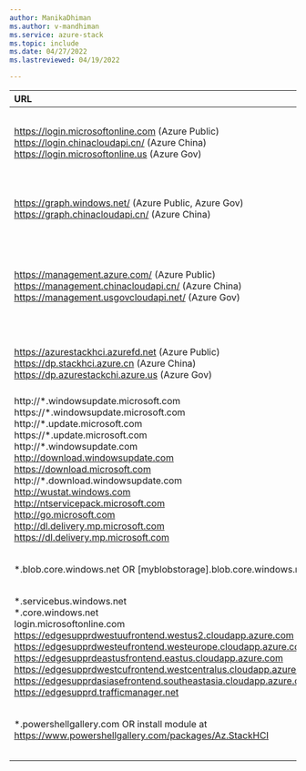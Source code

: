 ```yaml
---
author: ManikaDhiman
ms.author: v-mandhiman
ms.service: azure-stack
ms.topic: include
ms.date: 04/27/2022
ms.lastreviewed: 04/19/2022

---
```


|  URL | Port | Notes |
|  :---| :---| :---|
| https://login.microsoftonline.com (Azure Public)<br>https://login.chinacloudapi.cn/ (Azure China)<br>https://login.microsoftonline.us (Azure Gov)  | 443  | For Active Directory Authority and used for authentication, token fetch, and validation. Service Tag: AzureActiveDirectory. |
| https://graph.windows.net/ (Azure Public, Azure Gov)<br>https://graph.chinacloudapi.cn/ (Azure China) | 443 | For Graph, and used for authentication, token fetch, and validation. Service Tag:  AzureActiveDirectory. |
|  https://management.azure.com/  (Azure Public)<br>https://management.chinacloudapi.cn/ (Azure China)<br>https://management.usgovcloudapi.net/ (Azure Gov) | 443 | For Resource Manager and used during initial bootstrapping of the cluster to Azure for registration purposes and to unregister the cluster. Service Tag: AzureResourceManager. |
| https://azurestackhci.azurefd.net (Azure Public)<br>https://dp.stackhci.azure.cn (Azure China)<br>https://dp.azurestackchi.azure.us (Azure Gov) | 443 | For Dataplane which pushes up diagnostics data, is used in the Portal pipeline, and pushes billing data. |
| http://\*.windowsupdate.microsoft.com<br>https://\*.windowsupdate.microsoft.com<br>http://\*.update.microsoft.com<br>https://\*.update.microsoft.com<br>http://\*.windowsupdate.com<br>http://download.windowsupdate.com<br>https://download.microsoft.com<br>http://*.download.windowsupdate.com<br>http://wustat.windows.com<br>http://ntservicepack.microsoft.com<br>http://go.microsoft.com<br>http://dl.delivery.mp.microsoft.com<br>https://dl.delivery.mp.microsoft.com | 443 | For Microsoft Update, which allows the OS to receive updates. |
| *.blob.core.windows.net OR [myblobstorage].blob.core.windows.net | 443 | For Cluster Cloud Witness. To use a cloud witness as the cluster witness. |
| \*.servicebus.windows.net<br>\*.core.windows.net<br>login.microsoftonline.com<br>https://edgesupprdwestuufrontend.westus2.cloudapp.azure.com<br>https://edgesupprdwesteufrontend.westeurope.cloudapp.azure.com<br>https://edgesupprdeastusfrontend.eastus.cloudapp.azure.com<br>https://edgesupprdwestcufrontend.westcentralus.cloudapp.azure.com<br>https://edgesupprdasiasefrontend.southeastasia.cloudapp.azure.com<br>https://edgesupprd.trafficmanager.net | 443 | For Remote Support. To allow remote access to Microsoft support for troubleshooting. |
| *.powershellgallery.com OR install module at https://www.powershellgallery.com/packages/Az.StackHCI | 443 | To obtain the Az.StackHCI PowerShell module, which is required for cluster registration. |